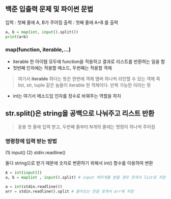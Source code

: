 ## 백준 입출력 문제 및 파이썬 문법

입력 : 첫째 줄에 A, B가 주어짐 
출력 : 첫째 줄에 A+B 를 출력 

```py
a, b = map(int, input().split())
print(a+b)
```

### map(function, iterable,...)
- iterable 한 아이템 모두에 function을 적용하고 결과로 리스트를 반환하는 일을 함
- 첫번째 인자에는 적용할 메소드, 두번째는 적용할 객체
> 여기서 **iterable** 하다는 뜻은 한번에 객체 맴버 하나씩 리턴할 수 있는 객체 즉 list, str, tuple 같은 놈들이 iterable 한 객체이다. 반복 가능한 이라는 뜻

- int는 여기서 메소드임 인자를 정수로 바꿔주는 역할을 하지

## str.split()은 string을 공백으로 나눠주고 리스트 반환

> 응용
첫 줄에 입력 받고, 두번째 줄부터 N개의 줄에는 명령이 하나씩 주어짐

### 명령창에 입력 받는 방법 
(1) input() 
(2) stdin.readline()

둘다 string으로 받기 때문에 숫자로 변환하기 위해서 int() 함수를 이용하여 변환 
```py
A = int(input())
a, b = map(int , input().split) # input 여러개를 받을 경우 쪼개서 list로 저장된 것을 int 적용 

a = int(stdin.readline())
arr = stdin.readline().split # 들어오는 만큼 쪼개서 arr에 저장
```
